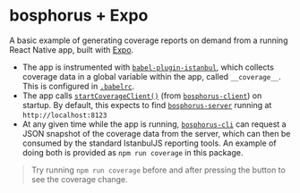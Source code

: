 # bosphorus + Expo

A basic example of generating coverage reports on demand from a running React Native app, built with [Expo](https://expo.io/).

* The app is instrumented with [`babel-plugin-istanbul`](https://github.com/istanbuljs/babel-plugin-istanbul), which collects coverage data in a global variable within the app, called `__coverage__`. This is configured in [`.babelrc`](https://github.com/motiz88/bosphorus/blob/master/examples/expo-app/.babelrc).
* The app calls [`startCoverageClient()`](https://github.com/motiz88/bosphorus/blob/cabb24206d2c5e7316162b27a605cca0579ae0ff/examples/expo-app/src/index.js#L5) (from [`bosphorus-client`](https://github.com/motiz88/bosphorus/tree/master/packages/bosphorus-client)) on startup. By default, this expects to find [`bosphorus-server`](https://github.com/motiz88/bosphorus/tree/master/packages/bosphorus-server) running at `http://localhost:8123`
* At any given time while the app is running, [`bosphorus-cli`](https://github.com/motiz88/bosphorus/tree/master/packages/bosphorus-cli) can request a JSON snapshot of the coverage data from the server, which can then be consumed by the standard IstanbulJS reporting tools. An example of doing both is provided as `npm run coverage` in this package.

> Try running `npm run coverage` before and after pressing the button to see the coverage change.
